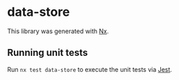 # data-store

This library was generated with [Nx](https://nx.dev).

## Running unit tests

Run `nx test data-store` to execute the unit tests via [Jest](https://jestjs.io).
